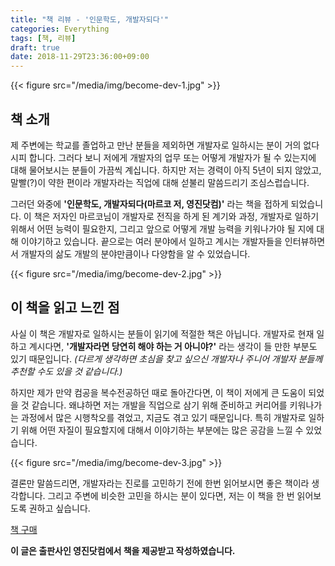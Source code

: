 ```yaml
---
title: "책 리뷰 - '인문학도, 개발자되다'"
categories: Everything
tags: [책, 리뷰]
draft: true
date: 2018-11-29T23:36:00+09:00
---
```


{{< figure src="/media/img/become-dev-1.jpg" >}}

## 책 소개

제 주변에는 학교를 졸업하고 만난 분들을 제외하면 개발자로 일하시는 분이 거의 없다시피 합니다. 그러다 보니 저에게 개발자의 업무 또는 어떻게 개발자가 될 수 있는지에 대해 물어보시는 분들이 가끔씩 계십니다. 하지만 저는 경력이 아직 5년이 되지 않았고, 말빨(?)이 약한 편이라 개발자라는 직업에 대해 섣불리 말씀드리기 조심스럽습니다.

그러던 와중에 **'인문학도, 개발자되다(마르코 저, 영진닷컴)'** 라는 책을 접하게 되었습니다. 이 책은 저자인 마르코님이 개발자로 전직을 하게 된 계기와 과정, 개발자로 일하기 위해서 어떤 능력이 필요한지, 그리고 앞으로 어떻게 개발 능력을 키워나가야 될 지에 대해 이야기하고 있습니다. 끝으로는 여러 분야에서 일하고 계시는 개발자들을 인터뷰하면서 개발자의 삶도 개발의 분야만큼이나 다양함을 알 수 있었습니다.

{{< figure src="/media/img/become-dev-2.jpg" >}}

## 이 책을 읽고 느낀 점

사실 이 책은 개발자로 일하시는 분들이 읽기에 적절한 책은 아닙니다. 개발자로 현재 일하고 계시다면, **'개발자라면 당연히 해야 하는 거 아니야?'** 라는 생각이 들 만한 부분도 있기 때문입니다. *(다르게 생각하면 초심을 찾고 싶으신 개발자나 주니어 개발자 분들께 추천할 수도 있을 것 같습니다.)*

하지만 제가 만약 컴공을 복수전공하던 때로 돌아간다면, 이 책이 저에게 큰 도움이 되었을 것 같습니다. 왜냐하면 저는 개발을 직업으로 삼기 위해 준비하고 커리어를 키워나가는 과정에서 많은 시행착오를 겪었고, 지금도 겪고 있기 때문입니다. 특히 개발자로 일하기 위해 어떤 자질이 필요할지에 대해서 이야기하는 부분에는 많은 공감을 느낄 수 있었습니다.

{{< figure src="/media/img/become-dev-3.jpg" >}}

결론만 말씀드리면, 개발자라는 진로를 고민하기 전에 한번 읽어보시면 좋은 책이라 생각합니다. 그리고 주변에 비슷한 고민을 하시는 분이 있다면, 저는 이 책을 한 번 읽어보도록 권하고 싶습니다.

<a href="http://www.yes24.com/24/Goods/67015072" target="_blank">책 구매</a>

**이 글은 출판사인 영진닷컴에서 책을 제공받고 작성하였습니다.**
